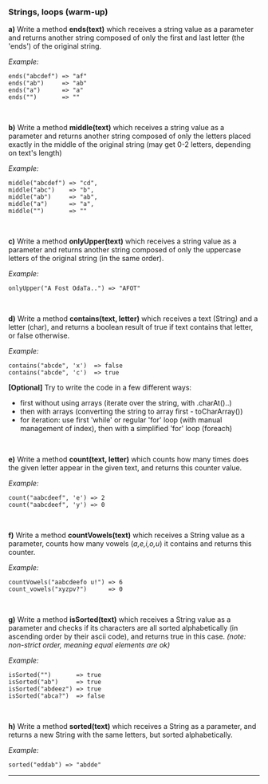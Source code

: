 ### Strings, loops (warm-up)

**a)** Write a method __ends(text)__ which receives a string value as a
       parameter and returns another string composed of only the first
       and last letter (the 'ends') of the original string.

   _Example:_
   ```
   ends("abcdef") => "af"
   ends("ab")     => "ab"
   ends("a")      => "a"
   ends("")       => ""
   ```
&nbsp;

**b)** Write a method __middle(text)__ which receives a string value as a
       parameter and returns another string composed of only the letters
       placed exactly in the middle of the original string (may get 0-2
       letters, depending on text's length)

   _Example:_
   ``` 	
   middle("abcdef") => "cd", 
   middle("abc")    => "b", 
   middle("ab")     => "ab",
   middle("a")      => "a",
   middle("")       => ""
   ```
&nbsp;

**c)** Write a method __onlyUpper(text)__ which receives a string value as a
       parameter and returns another string composed of only the uppercase
       letters of the original string (in the same order).

   _Example:_
   ```
   onlyUpper("A Fost OdaTa..") => "AFOT"
   ```
&nbsp;

**d)** Write a method __contains(text, letter)__ which receives a text
       (String) and a letter (char), and returns a boolean result of true
       if text contains that letter, or false otherwise.
   
   _Example:_
   ```
   contains("abcde", 'x')  => false
   contains("abcde", 'c')  => true
   ```

   __[Optional]__ Try to write the code in a few different ways:
   - first without using arrays (iterate over the string, with .charAt()..)
   - then with arrays (converting the string to array first - toCharArray())
   - for iteration: use first 'while' or regular 'for' loop (with manual
     management of index), then with a simplified 'for' loop (foreach)

&nbsp;

**e)** Write a method __count(text, letter)__ which counts how many times does
       the given letter appear in the given text, and returns this counter value.
	
   _Example:_ 	
   ```
   count("aabcdeef", 'e') => 2
   count("aabcdeef", 'y') => 0
   ```
&nbsp;

**f)** Write a method __countVowels(text)__ which receives a String value as
       a parameter, counts how many vowels (_a,e,i,o,u_) it contains and
       returns this counter.

   _Example:_
   ```
   countVowels("aabcdeefo u!") => 6
   count_vowels("xyzpv?")      => 0
   ```
&nbsp;

**g)** Write a method __isSorted(text)__ which receives a String value as a
       parameter and checks if its characters are all sorted alphabetically
       (in ascending order by their ascii code), and returns true in this case. 
       _(note: non-strict order, meaning equal elements are ok)_

   _Example:_
   ```
   isSorted("")       => true
   isSorted("ab")     => true
   isSorted("abdeez") => true
   isSorted("abca?")  => false
   ```
&nbsp;

**h)** Write a method __sorted(text)__ which receives a String as a parameter,
       and returns a new String with the same letters, but sorted alphabetically.

   _Example:_
   ```
   sorted("eddab") => "abdde"
   ```
________________________________________________________________________________
 